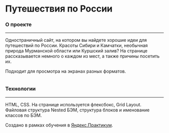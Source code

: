 # Путешествия по России

### О проекте
-------------
Одностраничный сайт, на котором вы найдете хорошие идеи для путешествий по России. Красоты Сибири и Камчатки, необычная природа Мурманской области или Куршский залив? На странице рассказывается немного о каждом из мест, а также причины посетить их. 

Подходит для просмотра на экранах разных форматов.

<img scr="readme-image1024.jpg">

### Технологии
---------------
HTML, CSS.
На странице используется флексбокс, Grid Layout. 
Файловая структура Nested БЭМ, структура блоков и именование классов по БЭМ.

Создано в рамках обучения в [Яндекс.Практикум](https://practicum.yandex.ru/).
